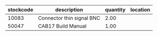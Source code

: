|stockcode|description|quantity|location|
|---------|-----------|--------|--------|
|10083|Connector thin signal BNC|2.00||
|50047|CAB17 Build Manual|1.00||
